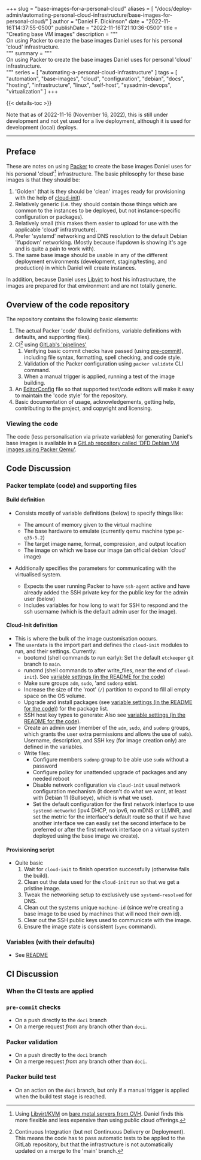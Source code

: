 +++
slug = "base-images-for-a-personal-cloud"
aliases = [
	"/docs/deploy-admin/automating-personal-cloud-infrastructure/base-images-for-personal-cloud/"
]
author = "Daniel F. Dickinson"
date = "2022-11-16T14:37:55-0500"
publishDate = "2022-11-16T21:10:36-0500"
title = "Creating base VM images"
description = """\
On using Packer to create the base images Daniel uses for his personal 'cloud'
infrastructure.\
"""
summary = """\
On using Packer to create the base images Daniel uses for personal 'cloud'
infrastructure.\
"""
series = [
	"automating-a-personal-cloud-infrastructure"
]
tags = [
	"automation",
	"base-images",
	"cloud",
	"configuration",
	"debian",
	"docs",
	"hosting",
	"infrastructure",
	"linux",
	"self-host",
	"sysadmin-devops",
	"virtualization"
]
+++

{{< details-toc >}}

Note that as of 2022-11-16 (November 16, 2022), this is still under development
and not yet used for a live deployment, although it is used for development
(local) deploys.

-------

## Preface

These are notes on using [Packer](https://www.packer.io/) to create the base
images Daniel uses for his personal 'cloud'[^1] infrastructure. The basic
philosophy for these base images is that they should be:

1. 'Golden' (that is they should be 'clean' images ready for provisioning with
the help of [cloud-init](https://cloudinit.readthedocs.io/en/20.4.1/)).
2. Relatively generic (i.e. they should contain those things which are common
to the instances to be deployed, but not instance-specific configuration or
packages).
3. Relatively small (this makes them easier to upload for use with the
applicable 'cloud' infrastructure).
4. Prefer 'systemd' networking and DNS resolution to the default Debian
'ifupdown' networking. (Mostly because ifupdown is showing it's age and is quite
a pain to work with).
5. The same base image should be usable in any of the different deployment
environments (development, staging/testing, and production) in which Daniel
will create instances.

In addition, because Daniel uses [Libvirt](https://www.libvirt.org) to host
his infrastructure, the images are prepared for that environment and are not
totally generic.

## Overview of the code repository

The repository contains the following basic elements:

1. The actual Packer 'code' (build definitions, variable definitions with
defaults, and supporting files).
2. CI[^2] using
[GitLab's 'pipelines'](https://docs.gitlab.com/ee/ci/pipelines/)
	1. Verifying basic commit checks have passed (using
		[pre-commit](https://pre-commit.com)), including file syntax, formatting,
		spell checking, and code style.
	2. Validation of the Packer configuration using `packer validate` CLI
		command.
	3. When a manual trigger is applied, running a test of the image building.
3. An [EditorConfig](https://editorconfig.org) file so that supported text/code
editors will make it easy to maintain the 'code style' for the repository.
4. Basic documentation of usage, acknowledgements, getting help, contributing to
the project, and copyright and licensing.

### Viewing the code

The code (less personalisation via private variables) for generating Daniel's
base images is available in a
[GitLab repository called 'DFD Debian VM images using Packer Qemu'](https://gitlab.com/danielfdickinson/debian-qemu-packer-dfd).

## Code Discussion

### Packer template (code) and supporting files

#### Build definition

* Consists mostly of variable definitions (below) to specify things like:
	* The amount of memory given to the virtual machine
	* The base hardware to emulate (currently qemu machine type `pc-q35-5.2`)
	* The target image name, format, compression, and output location
	* The image on which we base our image (an official debian 'cloud' image)

* Additionally specifies the parameters for communicating with the virtualised
system.
	* Expects the user running Packer to have `ssh-agent` active and have already
		added the SSH private key for the public key for the admin user (below)
	* Includes variables for how long to wait for SSH to respond and the ssh
		username (which is the default admin user for the image).

#### Cloud-Init definition

* This is where the bulk of the image customisation occurs.
* The `userdata` is the import part and defines the `cloud-init` modules to run,
	and their settings. Currently:
	* bootcmd (shell commands to run early): Set the default `etckeeper` git
		branch to `main`.
	* runcmd (shell commands to after write_files, near the end of `cloud-init`).
		See [variable settings (in the README for the code)](https://gitlab.com/danielfdickinson/debian-qemu-packer-dfd/-/blob/main/README.md#variables)
	* Make sure groups `adm`, `sudo`, 'and `sudonp` exist.
	* Increase the size of the 'root' (`/`) partition to expand to fill all empty
		space on the OS volume.
	* Upgrade and install packages (see [variable settings (in the README for the
		code)](https://gitlab.com/danielfdickinson/debian-qemu-packer-dfd/-/blob/main/README.md#variables)) for the package list.
	* SSH host key types to generate: Also see [variable settings (in the README
		for the code)](https://gitlab.com/danielfdickinson/debian-qemu-packer-dfd/-/blob/main/README.md#variables).
	* Create an admin user (member of the `adm`, `sudo`, and `sudonp` groups,
		which grants the user extra permissions and allows the use of `sudo`).
		Username, description, and SSH key (for image creation only) are defined
		in the variables.
	* Write files:
		* Configure members  `sudonp` group to be able use `sudo` without a
			password
		* Configure policy for unattended upgrade of packages and any needed
			reboot
		* Disable network configuration via `cloud-init` usual network
			configuration mechanism (it doesn't do what we want, at least with
			Debian 11 (Bullseye), which is what we use).
		* Set the default configuration for the first network interface to use
			`systemd-networkd` (ipv4 DHCP, no ipv6, no mDNS or LLMNR, and set the
			metric for the interface's default route so that if we have another
			interface we can easily set the second interface to be preferred or
			after the first network interface on a virtual system deployed using
			the base image we create).

#### Provisioning script

* Quite basic
	1. Wait for `cloud-init` to finish operation successfully (otherwise fails
		the build).
	2. Clean out the data used for the `cloud-init` run so that we get a pristine
		image.
	3. Tweak the networking setup to exclusively use `systemd-resolved` for DNS.
	4. Clean out the systems unique `machine-id` (since we're creating a base
		image to be used by machines that will need their own id).
	5. Clear out the SSH public keys used to communicate with the image.
	6. Ensure the image state is consistent (`sync` command).

### Variables (with their defaults)

* See [README](https://gitlab.com/danielfdickinson/debian-qemu-packer-dfd/-/blob/main/README.md#variables)

## CI Discussion

### When the CI tests are applied

### `pre-commit` checks

* On a push directly to the `doci` branch
* On a merge request _from_ any branch other than `doci`.

### Packer validation

* On a push directly to the `doci` branch
* On a merge request _from_ any branch other than `doci`.

### Packer build test

* On an action on the `doci` branch, but only if a manual trigger is applied
when the build test stage is reached.

[^1]: Using [Libvirt/KVM](https://www.libvirt.org) on
	[bare metal servers from OVH](https://www.ovhcloud.com/en-ca/bare-metal/).
	Daniel finds this more flexible and less expensive than using public cloud
	offerings.
[^2]: Continuous Integration (but not Continuous
	Delivery or Deployment). This means the code has to pass automatic tests to
	be applied to the GitLab repository, but that the infrastructure is not
	automatically updated on a merge to the 'main' branch.

